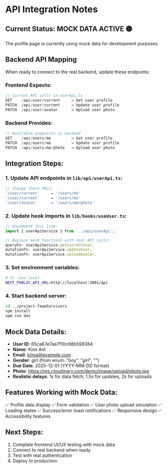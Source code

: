# API Integration Notes

## Current Status: MOCK DATA ACTIVE 🟡

The profile page is currently using mock data for development purposes.

## Backend API Mapping

When ready to connect to the real backend, update these endpoints:

### Frontend Expects:

```javascript
// Current API calls in userApi.ts
GET    /api/user/current     → Get user profile
PATCH  /api/user/current     → Update user profile
PATCH  /api/user/avatar      → Upload user photo
```

### Backend Provides:

```javascript
// Available endpoints in backend
GET    /api/users/me         → Get user profile
PATCH  /api/users/me         → Update user profile
PATCH  /api/users/me/photo   → Upload user photo
```

## Integration Steps:

### 1. Update API endpoints in `lib/api/userApi.ts`:

```javascript
// Change these URLs:
'/user/current'     → '/users/me'
'/user/current'     → '/users/me'
'/user/avatar'      → '/users/me/photo'
```

### 2. Update hook imports in `lib/hooks/useUser.ts`:

```javascript
// Uncomment this line:
import { userApiService } from '../api/userApi';

// Replace mock functions with real API calls:
queryFn: userApiService.getCurrentUser,
mutationFn: userApiService.updateUser,
mutationFn: userApiService.uploadAvatar,
```

### 3. Set environment variables:

```bash
# In .env.local
NEXT_PUBLIC_API_URL=http://localhost:3001/api
```

### 4. Start backend server:

```bash
cd ../project-TeamSurvivors
npm install
npm run dev
```

## Mock Data Details:

- **User ID**: 65ca67e7ae7f10c88b598384
- **Name**: Kimi Ant
- **Email**: kimia@example.com
- **Gender**: girl (from enum: "boy", "girl", "")
- **Due Date**: 2025-12-01 (YYYY-MM-DD format)
- **Photo**: https://res.cloudinary.com/demo/image/upload/photo.jpg
- **Realistic delays**: 1s for data fetch, 1.5s for updates, 2s for uploads

## Features Working with Mock Data:

✅ Profile data display ✅ Form validation ✅ User photo upload simulation ✅
Loading states ✅ Success/error toast notifications ✅ Responsive design ✅
Accessibility features

## Next Steps:

1. Complete frontend UI/UX testing with mock data
2. Connect to real backend when ready
3. Test with real authentication
4. Deploy to production
